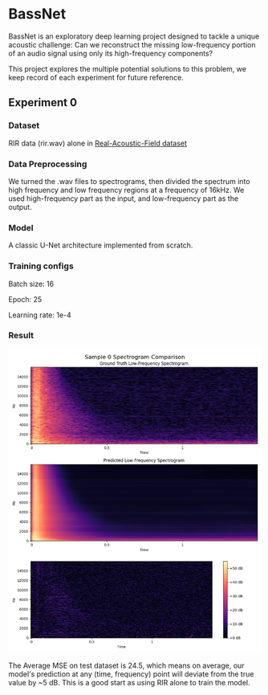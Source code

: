 # BassNet
BassNet is an exploratory deep learning project designed to tackle a unique acoustic challenge: Can we reconstruct the missing low-frequency portion of an audio signal using only its high-frequency components?

This project explores the multiple potential solutions to this problem, we keep record of each experiment for future reference.



## Experiment 0 

### Dataset
RIR data (rir.wav) alone in [Real-Acoustic-Field dataset](https://github.com/facebookresearch/real-acoustic-fields/)

### Data Preprocessing
We turned the .wav files to spectrograms, then divided the spectrum into high frequency and low frequency regions at a frequency of 16kHz.
We used high-frequency part as the input, and low-frequency part as the output.

### Model
A classic U-Net architecture implemented from scratch.

### Training configs
Batch size: 16

Epoch: 25

Learning rate: 1e-4

### Result
![alt text](evaluation_outputs/sample_0_comparison.png)

The Average MSE on test dataset is 24.5, which means on average, our model's prediction at any (time, frequency) point will deviate from the true value by ~5 dB. This is a good start as using RIR alone to train the model.